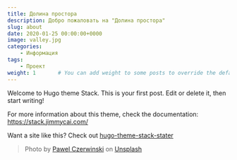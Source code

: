 ```yaml
---
title: Долина простора
description: Добро пожаловать на "Долина простора"
slug: about
date: 2020-01-25 00:00:00+0000
image: valley.jpg
categories:
    - Информация
tags:
    - Проект
weight: 1       # You can add weight to some posts to override the default sorting (date descending)
---
```


Welcome to Hugo theme Stack. This is your first post. Edit or delete it, then start writing!

For more information about this theme, check the documentation: https://stack.jimmycai.com/

Want a site like this? Check out [hugo-theme-stack-stater](https://github.com/CaiJimmy/hugo-theme-stack-starter)

> Photo by [Pawel Czerwinski](https://unsplash.com/@pawel_czerwinski) on [Unsplash](https://unsplash.com/)